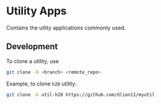 # Utility Apps

Contains the utlity applications commonly used.

## Development

To clone a utility, use

```sh
git clone -b <branch> <remote_repo>
```

Example, to clone `h20` utility:

```sh
git clone -b util-h20 https://github.com/dlion11/myutil
```
